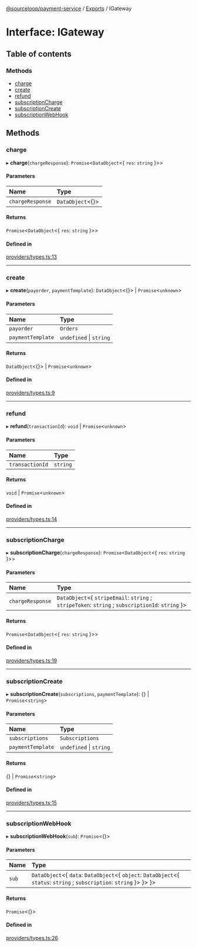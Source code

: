 [@sourceloop/payment-service](../README.md) / [Exports](../modules.md) / IGateway

# Interface: IGateway

## Table of contents

### Methods

- [charge](IGateway.md#charge)
- [create](IGateway.md#create)
- [refund](IGateway.md#refund)
- [subscriptionCharge](IGateway.md#subscriptioncharge)
- [subscriptionCreate](IGateway.md#subscriptioncreate)
- [subscriptionWebHook](IGateway.md#subscriptionwebhook)

## Methods

### charge

▸ **charge**(`chargeResponse`): `Promise`<`DataObject`<{ `res`: `string`  }\>\>

#### Parameters

| Name | Type |
| :------ | :------ |
| `chargeResponse` | `DataObject`<{}\> |

#### Returns

`Promise`<`DataObject`<{ `res`: `string`  }\>\>

#### Defined in

[providers/types.ts:13](https://github.com/codeweb05/repo1/blob/ea19add/services/payment-service/src/providers/types.ts#L13)

___

### create

▸ **create**(`payorder`, `paymentTemplate`): `DataObject`<{}\> \| `Promise`<`unknown`\>

#### Parameters

| Name | Type |
| :------ | :------ |
| `payorder` | `Orders` |
| `paymentTemplate` | `undefined` \| `string` |

#### Returns

`DataObject`<{}\> \| `Promise`<`unknown`\>

#### Defined in

[providers/types.ts:9](https://github.com/codeweb05/repo1/blob/ea19add/services/payment-service/src/providers/types.ts#L9)

___

### refund

▸ **refund**(`transactionId`): `void` \| `Promise`<`unknown`\>

#### Parameters

| Name | Type |
| :------ | :------ |
| `transactionId` | `string` |

#### Returns

`void` \| `Promise`<`unknown`\>

#### Defined in

[providers/types.ts:14](https://github.com/codeweb05/repo1/blob/ea19add/services/payment-service/src/providers/types.ts#L14)

___

### subscriptionCharge

▸ **subscriptionCharge**(`chargeResponse`): `Promise`<`DataObject`<{ `res`: `string`  }\>\>

#### Parameters

| Name | Type |
| :------ | :------ |
| `chargeResponse` | `DataObject`<{ `stripeEmail`: `string` ; `stripeToken`: `string` ; `subscriptionId`: `string`  }\> |

#### Returns

`Promise`<`DataObject`<{ `res`: `string`  }\>\>

#### Defined in

[providers/types.ts:19](https://github.com/codeweb05/repo1/blob/ea19add/services/payment-service/src/providers/types.ts#L19)

___

### subscriptionCreate

▸ **subscriptionCreate**(`subscriptions`, `paymentTemplate`): {} \| `Promise`<`string`\>

#### Parameters

| Name | Type |
| :------ | :------ |
| `subscriptions` | `Subscriptions` |
| `paymentTemplate` | `undefined` \| `string` |

#### Returns

{} \| `Promise`<`string`\>

#### Defined in

[providers/types.ts:15](https://github.com/codeweb05/repo1/blob/ea19add/services/payment-service/src/providers/types.ts#L15)

___

### subscriptionWebHook

▸ **subscriptionWebHook**(`sub`): `Promise`<{}\>

#### Parameters

| Name | Type |
| :------ | :------ |
| `sub` | `DataObject`<{ `data`: `DataObject`<{ `object`: `DataObject`<{ `status`: `string` ; `subscription`: `string`  }\>  }\>  }\> |

#### Returns

`Promise`<{}\>

#### Defined in

[providers/types.ts:26](https://github.com/codeweb05/repo1/blob/ea19add/services/payment-service/src/providers/types.ts#L26)
